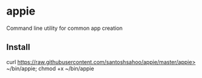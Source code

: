 appie
=====

Command line utility for common app creation

## Install
curl https://raw.githubusercontent.com/santoshsahoo/appie/master/appie> ~/bin/appie; chmod +x ~/bin/appie
